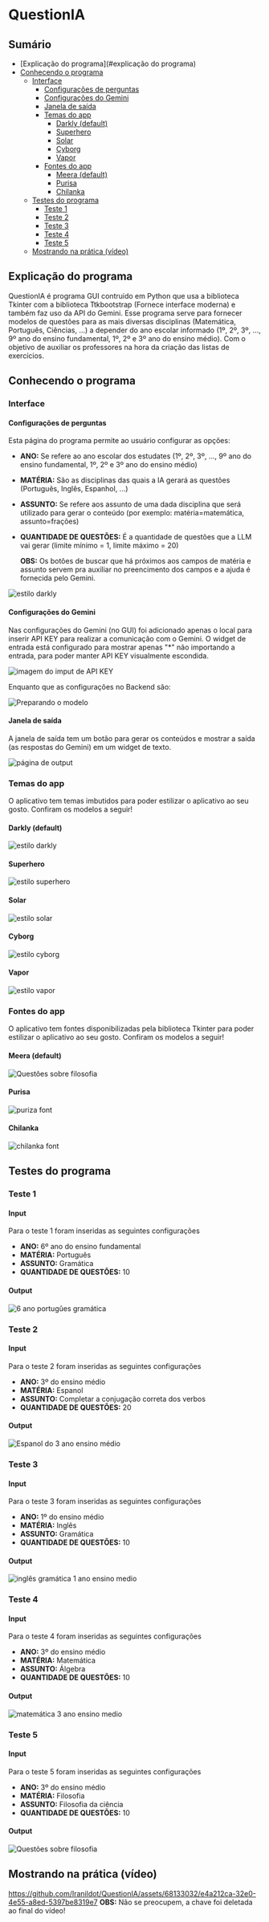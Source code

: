 # QuestionIA
## Sumário
- [Explicação do programa](#explicação do programa)
- [Conhecendo o programa](https://github.com/Iranildot/QuestionIA/blob/master/README.md#conhecendo-o-programa)
  - [Interface](https://github.com/Iranildot/QuestionIA/blob/master/README.md#interface)
     - [Configurações de perguntas](https://github.com/Iranildot/QuestionIA/blob/master/README.md#interface)
     - [Configurações do Gemini](https://github.com/Iranildot/QuestionIA/blob/master/README.md#configura%C3%A7%C3%B5es-do-gemini)
     - [Janela de saída](https://github.com/Iranildot/QuestionIA/blob/master/README.md#janela-de-sa%C3%ADda)
     - [Temas do app](https://github.com/Iranildot/QuestionIA/blob/master/README.md#temas-do-app)
       - [Darkly (default)](https://github.com/Iranildot/QuestionIA/blob/master/README.md#darkly-default)
       - [Superhero](https://github.com/Iranildot/QuestionIA/blob/master/README.md#superhero)
       - [Solar](https://github.com/Iranildot/QuestionIA/blob/master/README.md#solar)
       - [Cyborg](https://github.com/Iranildot/QuestionIA/blob/master/README.md#cyborg)
       - [Vapor](https://github.com/Iranildot/QuestionIA/blob/master/README.md#vapor)
     - [Fontes do app](https://github.com/Iranildot/QuestionIA/blob/master/README.md#fontes-do-app)
       - [Meera (default)](https://github.com/Iranildot/QuestionIA/blob/master/README.md#meera-default)
       - [Purisa](https://github.com/Iranildot/QuestionIA/blob/master/README.md#purisa)
       - [Chilanka](https://github.com/Iranildot/QuestionIA/blob/master/README.md#chilanka)
  - [Testes do programa]()
    - [Teste 1]()
    - [Teste 2]()
    - [Teste 3]()
    - [Teste 4]()
    - [Teste 5]()
  - [Mostrando na prática (vídeo)](https://github.com/Iranildot/QuestionIA/blob/master/README.md#mostrando-na-pr%C3%A1tica-v%C3%ADdeo)

## Explicação do programa

QuestionIA é programa GUI contruido em Python que usa a biblioteca Tkinter com a biblioteca Ttkbootstrap (Fornece interface moderna) e também faz uso da API do Gemini. Esse programa serve para fornecer modelos de questões para as mais diversas disciplinas (Matemática, Português, Ciências, ...) a depender do ano escolar informado (1º, 2º, 3º, ..., 9º ano do ensino fundamental, 1º, 2º e 3º ano do ensino médio). Com o objetivo de auxiliar os professores na hora da criação das listas de exercícios.

## Conhecendo o programa
### Interface
#### Configurações de perguntas

Esta página do programa permite ao usuário configurar as opções: 
- **ANO:** Se refere ao ano escolar dos estudates (1º, 2º, 3º, ..., 9º ano do ensino fundamental, 1º, 2º e 3º ano do ensino médio)
- **MATÉRIA:** São as disciplinas das quais a IA gerará as questões (Português, Inglês, Espanhol, ...)
- **ASSUNTO:** Se refere aos assunto de uma dada disciplina que será utilizado para gerar o conteúdo (por exemplo: matéria=matemática, assunto=frações)
- **QUANTIDADE DE QUESTÕES:** É a quantidade de questões que a LLM vai gerar (limite mínimo = 1, limite máximo = 20)

  **OBS:** Os botões de buscar que há próximos aos campos de matéria e assunto servem pra auxiliar no preencimento dos campos e a ajuda é fornecida pelo Gemini.

![estilo darkly](https://github.com/Iranildot/QuestionIA/assets/68133032/fc96d3dd-a784-4fe2-9d35-40ac8dda6633)

#### Configurações do Gemini

Nas configurações do Gemini (no GUI) foi adicionado apenas o local para inserir API KEY para realizar a comunicação com o Gemini. O widget de entrada está configurado para mostrar apenas "*" não importando a entrada, para poder manter API KEY visualmente escondida.

![imagem do imput de API KEY](https://github.com/Iranildot/QuestionIA/assets/68133032/14881a6f-ac00-483b-b8e6-bad67e2e8219)

Enquanto que as configurações no Backend são:

![Preparando o modelo](https://github.com/Iranildot/QuestionIA/assets/68133032/b7261e18-d0a3-4e4b-bbcd-5e68dc8352a0)

#### Janela de saída

A janela de saída tem um botão para gerar os conteúdos e mostrar a saída (as respostas do Gemini) em um widget de texto.

![página de output](https://github.com/Iranildot/QuestionIA/assets/68133032/f56e13d7-7a82-4a4b-b504-5fd4af9018bd)


### Temas do app

O aplicativo tem temas imbutidos para poder estilizar o aplicativo ao seu gosto. Confiram os modelos a seguir!

#### Darkly (default)
![estilo darkly](https://github.com/Iranildot/QuestionIA/assets/68133032/960bb8d4-e607-46bc-a234-20348057774d)

#### Superhero
![estilo superhero](https://github.com/Iranildot/QuestionIA/assets/68133032/333989c9-524f-4067-b90a-4c853f66bd06)

#### Solar
![estilo solar](https://github.com/Iranildot/QuestionIA/assets/68133032/b5955c88-64b4-49b1-82d0-18ef22ad6ab1)

#### Cyborg
![estilo cyborg](https://github.com/Iranildot/QuestionIA/assets/68133032/8ce4024f-31ab-4bec-b78e-d626e5e3bc13)

#### Vapor
![estilo vapor](https://github.com/Iranildot/QuestionIA/assets/68133032/2fc4d786-01fb-461c-8b54-a0d5826ab99b)


### Fontes do app
O aplicativo tem fontes disponibilizadas pela biblioteca Tkinter para poder estilizar o aplicativo ao seu gosto. Confiram os modelos a seguir!

#### Meera (default)
![Questões sobre filosofia](https://github.com/Iranildot/QuestionIA/assets/68133032/98e77d00-1e34-42f1-8a18-0e5f1b832529)

#### Purisa
![puriza font](https://github.com/Iranildot/QuestionIA/assets/68133032/3b9528e0-4de5-4ee6-b5b6-9919f8cb08de)

#### Chilanka
![chilanka font](https://github.com/Iranildot/QuestionIA/assets/68133032/d2bf432f-f724-499e-bde0-5649bb008735)

## Testes do programa

### Teste 1

#### Input
Para o teste 1 foram inseridas as seguintes configurações
- **ANO:** 6º ano do ensino fundamental
- **MATÉRIA:** Português
- **ASSUNTO:** Gramática
- **QUANTIDADE DE QUESTÕES:** 10

#### Output
![6 ano portugûes gramática](https://github.com/Iranildot/QuestionIA/assets/68133032/295e0664-2c75-4982-ab70-c9042859c295)

### Teste 2

#### Input
Para o teste 2 foram inseridas as seguintes configurações
- **ANO:** 3º do ensino médio
- **MATÉRIA:** Espanol
- **ASSUNTO:** Completar a conjugação correta dos verbos
- **QUANTIDADE DE QUESTÕES:** 20

#### Output
![Espanol do 3 ano ensino médio](https://github.com/Iranildot/QuestionIA/assets/68133032/f687f365-4129-438a-86ab-7244a6de3a8e)

### Teste 3

#### Input
Para o teste 3 foram inseridas as seguintes configurações
- **ANO:** 1º do ensino médio
- **MATÉRIA:** Inglês
- **ASSUNTO:** Gramática
- **QUANTIDADE DE QUESTÕES:** 10

#### Output
![inglês gramática 1 ano ensino medio](https://github.com/Iranildot/QuestionIA/assets/68133032/59397f96-87a8-4eee-b93f-614bc92782ec)

### Teste 4

#### Input
Para o teste 4 foram inseridas as seguintes configurações
- **ANO:** 3º do ensino médio
- **MATÉRIA:** Matemática
- **ASSUNTO:** Álgebra
- **QUANTIDADE DE QUESTÕES:** 10

#### Output
![matemática 3 ano ensino medio](https://github.com/Iranildot/QuestionIA/assets/68133032/67469b57-3eb8-4dba-9513-332530f6f410)

### Teste 5

#### Input
Para o teste 5 foram inseridas as seguintes configurações
- **ANO:** 3º do ensino médio
- **MATÉRIA:** Filosofia
- **ASSUNTO:** Filosofia da ciência
- **QUANTIDADE DE QUESTÕES:** 10

#### Output
![Questões sobre filosofia](https://github.com/Iranildot/QuestionIA/assets/68133032/1f07415a-32c8-47bd-8e2f-b97fcba85406)

## Mostrando na prática (vídeo)
https://github.com/Iranildot/QuestionIA/assets/68133032/e4a212ca-32e0-4e55-a8ed-5397be8319e7
**OBS:** Não se preocupem, a chave foi deletada ao final do vídeo!
